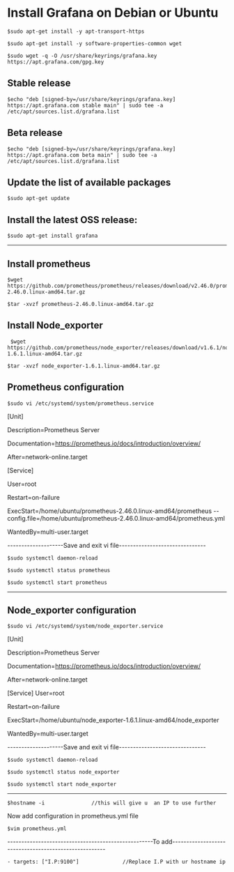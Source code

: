 # Install Grafana on Debian or Ubuntu

    $sudo apt-get install -y apt-transport-https

    $sudo apt-get install -y software-properties-common wget

    $sudo wget -q -O /usr/share/keyrings/grafana.key https://apt.grafana.com/gpg.key

## Stable release

    $echo "deb [signed-by=/usr/share/keyrings/grafana.key] https://apt.grafana.com stable main" | sudo tee -a /etc/apt/sources.list.d/grafana.list


## Beta release

    $echo "deb [signed-by=/usr/share/keyrings/grafana.key] https://apt.grafana.com beta main" | sudo tee -a /etc/apt/sources.list.d/grafana.list

## Update the list of available packages

    $sudo apt-get update

## Install the latest OSS release:

    $sudo apt-get install grafana

_________________________________________________________________________________________________________________






## Install prometheus

    $wget https://github.com/prometheus/prometheus/releases/download/v2.46.0/prometheus-2.46.0.linux-amd64.tar.gz

    $tar -xvzf prometheus-2.46.0.linux-amd64.tar.gz

## Install Node_exporter

     $wget https://github.com/prometheus/node_exporter/releases/download/v1.6.1/node_exporter-1.6.1.linux-amd64.tar.gz

    $tar -xvzf node_exporter-1.6.1.linux-amd64.tar.gz



## Prometheus configuration

    $sudo vi /etc/systemd/system/prometheus.service

[Unit]

Description=Prometheus Server

Documentation=https://prometheus.io/docs/introduction/overview/

After=network-online.target

[Service]

User=root

Restart=on-failure

ExecStart=/home/ubuntu/prometheus-2.46.0.linux-amd64/prometheus --config.file=/home/ubuntu/prometheus-2.46.0.linux-amd64/prometheus.yml


WantedBy=multi-user.target

--------------------Save and exit vi file-------------------------------

    $sudo systemctl daemon-reload

    $sudo systemctl status prometheus

    $sudo systemctl start prometheus

___________________________________________________________________________________
## Node_exporter configuration


    $sudo vi /etc/systemd/system/node_exporter.service

[Unit]

Description=Prometheus Server

Documentation=https://prometheus.io/docs/introduction/overview/

After=network-online.target

[Service]
User=root

Restart=on-failure

ExecStart=/home/ubuntu/node_exporter-1.6.1.linux-amd64/node_exporter

WantedBy=multi-user.target

--------------------Save and exit vi file-------------------------------

    $sudo systemctl daemon-reload

    $sudo systemctl status node_exporter

    $sudo systemctl start node_exporter

---------------------------------------------------------------------------------------------------------------------------------------
    $hostname -i               //this will give u  an IP to use further

Now add configuration in prometheus.yml file

    $vim prometheus.yml

----------------------------------------------------To add------------------------------------------------------

    - targets: ["I.P:9100"]              //Replace I.P with ur hostname ip 
